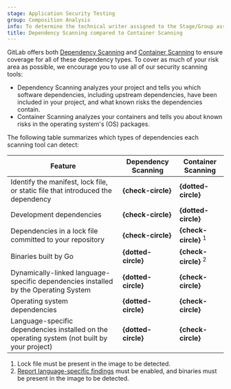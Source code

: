 ```yaml
---
stage: Application Security Testing
group: Composition Analysis
info: To determine the technical writer assigned to the Stage/Group associated with this page, see https://handbook.gitlab.com/handbook/product/ux/technical-writing/#assignments
title: Dependency Scanning compared to Container Scanning
---
```


GitLab offers both [Dependency Scanning](dependency_scanning/index.md) and
[Container Scanning](container_scanning/index.md) to ensure coverage for all of these
dependency types. To cover as much of your risk area as possible, we encourage you to use all of our
security scanning tools:

- Dependency Scanning analyzes your project and tells you which software dependencies,
  including upstream dependencies, have been included in your project, and what known
  risks the dependencies contain.
- Container Scanning analyzes your containers and tells you about known risks in the operating
  system's (OS) packages.

The following table summarizes which types of dependencies each scanning tool can detect:

| Feature                                                                                      | Dependency Scanning | Container Scanning              |
|----------------------------------------------------------------------------------------------|---------------------|---------------------------------|
| Identify the manifest, lock file, or static file that introduced the dependency              | **{check-circle}**  | **{dotted-circle}**             |
| Development dependencies                                                                     | **{check-circle}**  | **{dotted-circle}**             |
| Dependencies in a lock file committed to your repository                                     | **{check-circle}**  | **{check-circle}** <sup>1</sup> |
| Binaries built by Go                                                                         | **{dotted-circle}** | **{check-circle}** <sup>2</sup> |
| Dynamically-linked language-specific dependencies installed by the Operating System          | **{dotted-circle}** | **{check-circle}**              |
| Operating system dependencies                                                                | **{dotted-circle}** | **{check-circle}**              |
| Language-specific dependencies installed on the operating system (not built by your project) | **{dotted-circle}** | **{check-circle}**              |

1. Lock file must be present in the image to be detected.
1. [Report language-specific findings](container_scanning/index.md#report-language-specific-findings) must be enabled, and binaries must be present in the image to be detected.
